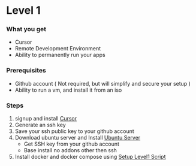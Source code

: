 # Level 1

### What you get
* Cursor
* Remote Development Environment
* Ability to permanently run your apps

### Prerequisites
* Github account ( Not required, but will simplify and secure your setup )
* Ability to run a vm, and install it from an iso

### Steps
1) signup and install  [Cursor](https://www.cursor.com/)
2) Generate an ssh key
3) Save your ssh public key to your github account
4) Download ubuntu server and Install [Ubuntu Server](https://ubuntu.com/download/server)
   * Get SSH key from your github account
   * Base install no addons other then ssh
5) Install docker and docker compose using [Setup Level1 Script]()
   
